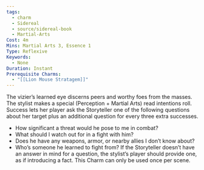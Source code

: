 ```yaml
---
tags:
  - charm
  - Sidereal
  - source/sidereal-book
  - Martial-Arts
Cost: 4m
Mins: Martial Arts 3, Essence 1
Type: Reflexive
Keywords:
  - None
Duration: Instant
Prerequisite Charms:
  - "[[Lion Mouse Stratagem]]"
---
```

The vizier’s learned eye discerns peers and worthy foes from the masses. The stylist makes a special (Perception + Martial Arts) read intentions roll. Success lets her player ask the Storyteller one of the following questions about her target plus an additional question for every three extra successes. 
-  How significant a threat would he pose to me in combat? 
-  What should I watch out for in a fight with him? 
-  Does he have any weapons, armor, or nearby allies I don’t know about? 
-  Who’s someone he learned to fight from? If the Storyteller doesn’t have an answer in mind for a question, the stylist’s player should provide one, as if introducing a fact. This Charm can only be used once per scene.